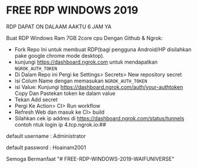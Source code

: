 # FREE RDP WINDOWS 2019

RDP DAPAT ON DALAAM AAKTU 6 JAM YA

Buat RDP Windows Ram 7GB 2core cpu Dengan Github & Ngrok:

+ Fork Repo Ini untuk membuat RDP(bagi pengguna Android/HP disilahkan pake google chrome mode desktop).
+ kunjungi https://dashboard.ngrok.com untuk mendapatkan `NGROK_AUTH_TOKEN`
+ Di Dalam Repo ini Pergi ke Settings> Secrets> New repository secret
+ isi Colum Name dengan memasukan `NGROK_AUTH_TOKEN`
+ isi Value: Kunjungi https://dashboard.ngrok.com/auth/your-authtoken Copy Dan Pastekan token ke dalam value
+ Tekan Add secret
+ Pergi Ke Action> CI> Run workflow
+ Refresh Web dan masuk ke CI> build
+ Silahkan cek ip addres di https://dashboard.ngrok.com/status/tunnels  contoh ntuk login ip 4.tcp.ngrok.io:#*#*

default username : Administrator

default password : Hoainam2001

Semoga Bermanfaat
"# FREE-RDP-WINDOWS-2019-WAIFUNIVERSE" 
